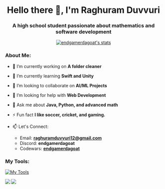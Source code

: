 <h1 align="center"> Hello there 👋, I'm Raghuram Duvvuri </h1>
<h3 align="center"> A high school student passionate about mathematics and software development </h3>

<p align="center"> <a href="https://github.com/ryo-ma/github-profile-trophy"> <img src="https://github-profile-trophy.vercel.app/?username=endgamerdagoat&theme=nord" alt="endgamerdagoat's stats"> </a> </p>

### About Me:
- 🔭 I’m currently working on **A folder cleaner**

- 🌱 I’m currently learning **Swift and Unity**

- 👯 I’m looking to collaborate on **AI/ML Projects**

- 🤝 I’m looking for help with **Web Development**

- 💬 Ask me about **Java, Python, and advanced math**

- ⚡ Fun fact **I like soccer, cricket, and gaming.**

- 📫 Let's Connect:
    - Email: **raghuramduvvuri12@gmail.com**
    - Discord: **endgamerdagoat**
    - Codewars: **[endgamerdagoat](https://www.codewars.com/users/endgamerdagoat)**
 
### My Tools:
[![My Tools](https://skillicons.dev/icons?i=java,py,html,css,js,go,swift,apple,unity&theme=dark)](https://skillicons.dev)
 

<p align="left"> <a href="https://github.com/anuraghazra/github-readme-stats"> <img src="https://github-readme-stats.vercel.app/api/top-langs/?username=endgamerdagoat&size_weight=0.5&count_weight=0.5&layout=compact"> </a> <a href="https://github.com/anuraghazra/github-readme-stats"> <img align="left" src="https://github-readme-stats.vercel.app/api?username=endgamerdagoat"> </a> </p>
